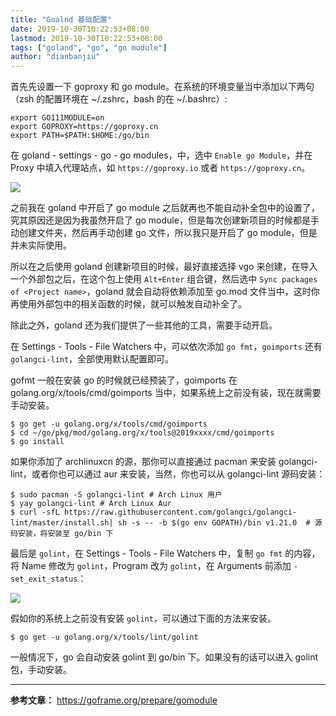 ```yaml
---
title: "Goalnd 基础配置"
date: 2019-10-30T10:22:53+08:00
lastmod: 2019-10-30T10:22:53+08:00
tags: ["goland", "go", "go module"]
author: "dianbanjiu"
---
```


首先先设置一下 goproxy 和 go module。在系统的环境变量当中添加以下两句（zsh 的配置环境在 ~/.zshrc，bash 的在 ~/.bashrc）:  
```shell
export GO111MODULE=on
export GOPROXY=https://goproxy.cn
export PATH=$PATH:$HOME:/go/bin
```

在 goland - settings - go - go modules，中，选中 `Enable go Module`，并在 Proxy 中填入代理站点，如 `https://goproxy.io` 或者 `https://goproxy.cn`。  

![](https://i.imgur.com/H2hB8nA.png)  

之前我在 goland 中开启了 go module 之后就再也不能自动补全包中的设置了，究其原因还是因为我虽然开启了 go module，但是每次创建新项目的时候都是手动创建文件夹，然后再手动创建 go 文件，所以我只是开启了 go module，但是并未实际使用。  

所以在之后使用 goland 创建新项目的时候，最好直接选择 vgo 来创建，在导入一个外部包之后，在这个包上使用 `Alt+Enter` 组合键，然后选中 `Sync packages of <Project name>`，goland 就会自动将依赖添加至 go.mod 文件当中，这时你再使用外部包中的相关函数的时候，就可以触发自动补全了。  

除此之外，goland 还为我们提供了一些其他的工具，需要手动开启。  

在 Settings - Tools - File Watchers 中，可以依次添加 `go fmt`，`goimports` 还有 `golangci-lint`，全部使用默认配置即可。  

gofmt 一般在安装 go 的时候就已经预装了，goimports 在 golang.org/x/tools/cmd/goimports 当中，如果系统上之前没有装，现在就需要手动安装。  
```shell
$ go get -u golang.org/x/tools/cmd/goimports
$ cd ~/go/pkg/mod/golang.org/x/tools@2019xxxx/cmd/goimports
$ go install
```

如果你添加了 archlinuxcn 的源，那你可以直接通过 pacman 来安装 golangci-lint，或者你也可以通过 aur 来安装，当然，你也可以从 golangci-lint 源码安装：  
```shell
$ sudo pacman -S golangci-lint # Arch Linux 用户
$ yay golangci-lint # Arch Linux Aur
$ curl -sfL https://raw.githubusercontent.com/golangci/golangci-lint/master/install.sh| sh -s -- -b $(go env GOPATH)/bin v1.21.0  # 源码安装，将安装至 go/bin 下
```

最后是 `golint`，在 Settings - Tools - File Watchers 中，复制 `go fmt` 的内容，将 Name 修改为 `golint`，Program 改为 `golint`，在 Arguments 前添加 `-set_exit_status`：  

![](https://i.imgur.com/VCnfW2A.png)  

假如你的系统上之前没有安装 `golint`，可以通过下面的方法来安装。  
```shell
$ go get -u golang.org/x/tools/lint/golint
```

一般情况下，go 会自动安装 golint 到 go/bin 下。如果没有的话可以进入 golint 包，手动安装。  

---

**参考文章：** https://goframe.org/prepare/gomodule